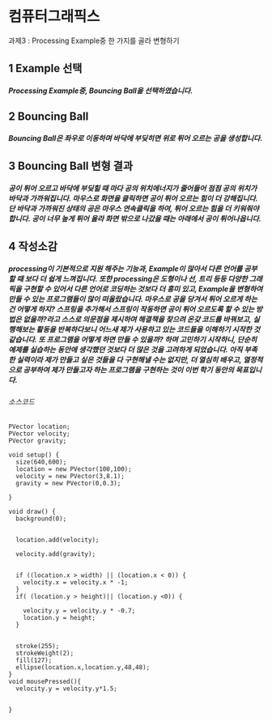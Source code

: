 컴퓨터그래픽스
=============
과제3 : Processing Example중 한 가지를 골라 변형하기   



1 Example 선택 
-------------
##### Processing Example중, Bouncing Ball을 선택하였습니다.

2 Bouncing Ball 
-------------
##### Bouncing Ball은 좌우로 이동하며 바닥에 부딪히면 위로 튀어 오르는 공을 생성합니다.

3 Bouncing Ball 변형 결과
-------------
##### 공이 튀어 오르고 바닥에 부딪힐 때 마다 공의 위치에너지가 줄어들어 점점 공의 위치가 바닥과 가까워집니다. 마우스로 화면을 클릭하면 공이 튀어 오르는 힘이 더 강해집니다. 단 바닥과 가까워진 상태의 공은 마우스 연속클릭을 하여, 튀어 오르는 힘을 더 키워줘야 합니다. 공이 너무 높게 튀어 올라 화면 밖으로 나갔을 때는 아래에서 공이 튀어나옵니다.

4 작성소감 
-------------
##### processing이 기본적으로 지원 해주는 기능과, Example이 많아서 다른 언어를 공부할 때 보다 더 쉽게 느껴집니다. 또한 processing은 도형이나 선, 트리 등등 다양한 그래픽을 구현할 수 있어서 다른 언어로 코딩하는 것보다 더 흥미 있고, Example을 변형하여 만들 수 있는 프로그램들이 많이 떠올랐습니다. 마우스로 공을 당겨서 튀어 오르게 하는 건 어떻게 하지? 스프링을 추가해서 스프링이 작동하면 공이 튀어 오르도록 할 수 있는 방법은 없을까?라고 스스로 의문점을 제시하며 해결책을 찾으려 온갖 코드를 바꿔보고, 실행해보는 활동을 반복하다보니 어느새 제가 사용하고 있는 코드들을 이해하기 시작한 것 같습니다. 또 프로그램을 어떻게 하면 만들 수 있을까? 하며 고민하기 시작하니, 단순히 예제를 실습하는 동안에 생각했던 것보다 더 많은 것을 고려하게 되었습니다.  아직 부족한 실력이라 제가 만들고 싶은 것들을 다 구현해낼 수는 없지만, 더 열심히 배우고, 열정적으로 공부하여 제가 만들고자 하는 프로그램을 구현하는 것이 이번 학기 동안의 목표입니다.
   
     
     
###### 소스코드
```
PVector location;  
PVector velocity;  
PVector gravity;   

void setup() {
  size(640,600);
  location = new PVector(100,100);
  velocity = new PVector(3,8.1);
  gravity = new PVector(0,0.3);

}

void draw() {
  background(0);
  
 
  location.add(velocity);
 
  velocity.add(gravity);
  

  if ((location.x > width) || (location.x < 0)) {
    velocity.x = velocity.x * -1;
  }
  if( (location.y > height)|| (location.y <0)) {
   
    velocity.y = velocity.y * -0.7; 
    location.y = height;
  }

 
  stroke(255);
  strokeWeight(2);
  fill(127);
  ellipse(location.x,location.y,48,48);
}
void mousePressed(){
  velocity.y = velocity.y*1.5;
  
  
}
```
